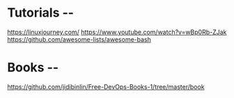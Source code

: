 # Tutorials --

https://linuxjourney.com/
https://www.youtube.com/watch?v=wBp0Rb-ZJak
https://github.com/awesome-lists/awesome-bash

# Books --

https://github.com/jidibinlin/Free-DevOps-Books-1/tree/master/book
